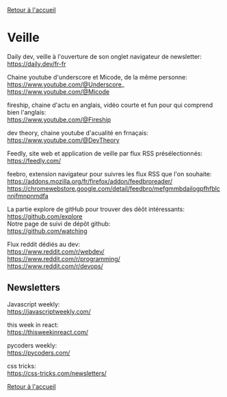 [Retour à l'accueil](../README.md)
# Veille

Daily dev, veille à l'ouverture de son onglet navigateur de newsletter: \
https://daily.dev/fr-fr

Chaine youtube d'underscore et Micode, de la même personne: \
https://www.youtube.com/@Underscore_ \
https://www.youtube.com/@Micode

fireship, chaine d'actu en anglais, vidéo courte et fun pour qui comprend bien l'anglais: \
https://www.youtube.com/@Fireship

dev theory, chaine youtube d'acualité en frnaçais: \
https://www.youtube.com/@DevTheory

Feedly, site web et application de veille par flux RSS présélectionnés: \
https://feedly.com/

feebro, extension navigateur pour suivres les flux RSS que l'on souhaite: \
https://addons.mozilla.org/fr/firefox/addon/feedbroreader/ \
https://chromewebstore.google.com/detail/feedbro/mefgmmbdailogpfhfblcnnjfmnpnmdfa

La partie explore de gitHub pour trouver des déôt intéressants: \
https://github.com/explore \
Notre page de suivi de dépôt github: \
https://github.com/watching

Flux reddit dédiés au dev: \
https://www.reddit.com/r/webdev/ \
https://www.reddit.com/r/programming/ \
https://www.reddit.com/r/devops/

## Newsletters

Javascript weekly: \
https://javascriptweekly.com/

this week in react: \
https://thisweekinreact.com/

pycoders weekly: \
https://pycoders.com/

css tricks: \
https://css-tricks.com/newsletters/

[Retour à l'accueil](../README.md)